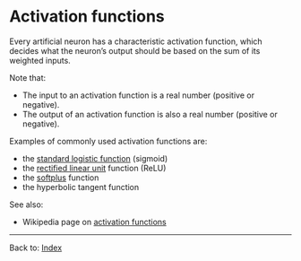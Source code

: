 # Activation functions

Every artificial neuron has a characteristic activation function, which decides what the neuron’s output should be based on the sum of its weighted inputs.

Note that:
- The input to an activation function is a real number (positive or negative).
- The output of an activation function is also a real number (positive or negative).

Examples of commonly used activation functions are:
- the [standard logistic function](standard_logistic_function.md) (sigmoid)
- the [rectified linear unit](rectified_linear_unit.md) function (ReLU)
- the [softplus](softplus.md) function
- the hyperbolic tangent function

See also:
- Wikipedia page on [activation functions](https://en.wikipedia.org/wiki/Activation_function)

----

Back to: [Index](index.md)

